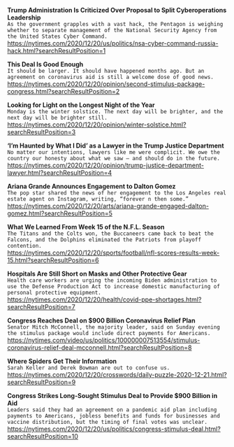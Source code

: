 **Trump Administration Is Criticized Over Proposal to Split Cyberoperations Leadership**\
`As the government grapples with a vast hack, the Pentagon is weighing whether to separate management of the National Security Agency from the United States Cyber Command.`\
https://nytimes.com/2020/12/20/us/politics/nsa-cyber-command-russia-hack.html?searchResultPosition=1

**This Deal Is Good Enough**\
`It should be larger. It should have happened months ago. But an agreement on coronavirus aid is still a welcome dose of good news.`\
https://nytimes.com/2020/12/20/opinion/second-stimulus-package-congress.html?searchResultPosition=2

**Looking for Light on the Longest Night of the Year**\
`Monday is the winter solstice. The next day will be brighter, and the next day will be brighter still.`\
https://nytimes.com/2020/12/20/opinion/winter-solstice.html?searchResultPosition=3

**‘I’m Haunted by What I Did’ as a Lawyer in the Trump Justice Department**\
`No matter our intentions, lawyers like me were complicit. We owe the country our honesty about what we saw — and should do in the future.`\
https://nytimes.com/2020/12/20/opinion/trump-justice-department-lawyer.html?searchResultPosition=4

**Ariana Grande Announces Engagement to Dalton Gomez**\
`The pop star shared the news of her engagement to the Los Angeles real estate agent on Instagram, writing, “forever n then some.”`\
https://nytimes.com/2020/12/20/arts/ariana-grande-engaged-dalton-gomez.html?searchResultPosition=5

**What We Learned From Week 15 of the N.F.L. Season**\
`The Titans and the Colts won, the Buccaneers came back to beat the Falcons, and the Dolphins eliminated the Patriots from playoff contention.`\
https://nytimes.com/2020/12/20/sports/football/nfl-scores-results-week-15.html?searchResultPosition=6

**Hospitals Are Still Short on Masks and Other Protective Gear**\
`Health care workers are urging the incoming Biden administration to use the Defense Production Act to increase domestic manufacturing of personal protective equipment.`\
https://nytimes.com/2020/12/20/health/covid-ppe-shortages.html?searchResultPosition=7

**Congress Reaches Deal on $900 Billion Coronavirus Relief Plan**\
`Senator Mitch McConnell, the majority leader, said on Sunday evening the stimulus package would include direct payments for Americans.`\
https://nytimes.com/video/us/politics/100000007513554/stimulus-coronavirus-relief-deal-mcconnell.html?searchResultPosition=8

**Where Spiders Get Their Information**\
`Sarah Keller and Derek Bowman are out to confuse us.`\
https://nytimes.com/2020/12/20/crosswords/daily-puzzle-2020-12-21.html?searchResultPosition=9

**Congress Strikes Long-Sought Stimulus Deal to Provide $900 Billion in Aid**\
`Leaders said they had an agreement on a pandemic aid plan including payments to Americans, jobless benefits and funds for businesses and vaccine distribution, but the timing of final votes was unclear.`\
https://nytimes.com/2020/12/20/us/politics/congress-stimulus-deal.html?searchResultPosition=10

